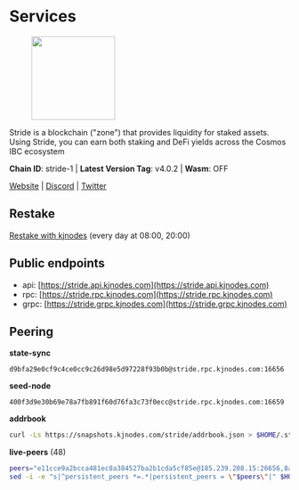 # Services

<figure><img src="https://raw.githubusercontent.com/kj89/testnet_manuals/main/pingpub/logos/stride.png" width="150" alt=""><figcaption></figcaption></figure>

Stride is a blockchain ("zone") that provides liquidity for staked assets.  Using Stride, you can earn both staking and DeFi yields across the Cosmos IBC ecosystem

**Chain ID**: stride-1 | **Latest Version Tag**: v4.0.2 | **Wasm**: OFF

[Website](https://stride.zone) | [Discord](https://discord.gg/mzQZ8dAE7u) | [Twitter](https://twitter.com/stride_zone)

## Restake

[Restake with kjnodes](https://restake.app/stride/stridevaloper1j8gkhtllnp252l6g6zwzea30e7pvzqttr9768n) (every day at 08:00, 20:00)
## Public endpoints

* api: [https://stride.api.kjnodes.com](https://stride.api.kjnodes.com)
* rpc: [https://stride.rpc.kjnodes.com](https://stride.rpc.kjnodes.com)
* grpc: [https://stride.grpc.kjnodes.com](https://stride.grpc.kjnodes.com)

## Peering

**state-sync**

```text
d9bfa29e0cf9c4ce0cc9c26d98e5d97228f93b0b@stride.rpc.kjnodes.com:16656
```

**seed-node**

```text
400f3d9e30b69e78a7fb891f60d76fa3c73f0ecc@stride.rpc.kjnodes.com:16659
```

**addrbook**
```bash
curl -Ls https://snapshots.kjnodes.com/stride/addrbook.json > $HOME/.stride/config/addrbook.json
```

**live-peers** (48)
```bash
peers="e11cce9a2bcca481ec8a384527ba2b1cda5cf85e@185.239.208.15:26656,8a210f1bcfc9015a7bc18dcc5add29c0dce3f2dc@135.181.173.67:26656,be0522cbc5ea30f14355ff6d05ed4b9cf47d7dda@188.172.228.162:26656,bffe92095850b08f905f6fde1d4282b4a619a690@5.161.97.148:26656,b6bbf3fce8563bf55cee37776d1cfc3e6692c7e6@167.235.1.101:26656,463b1dc6903455575079572fb23407be586f2a4b@185.16.39.37:26656,28db7a664e95241930c5680ad2e1480bed3fb99f@198.244.178.213:26656,dedfec7d7356da68baaaa7841b66b5fcc594767e@65.109.37.154:2000,8c51c345c22a38ef5af2f23153e96be296be5671@65.108.137.38:26656,261e8dfcf7fddb5b62c48eea3b7fdd11335ae21f@185.119.118.117:2000,5093547fdf0430143ac66b4ee55d80e6542a6c10@217.174.247.163:26656,d36ac7580cc8907a00b0add8c3b047caea6df4ed@107.155.67.202:26636,6a6a70719d44dfdaa74a074f017dc1f1ff23da62@146.59.0.123:6000,ef62c7e1bb793ef03481f71697be5ff28e191405@65.108.43.116:56136,4d17c6e85a1e6282efee950ff3dfe85b4b043f0f@148.251.51.144:26656,d77e7918b9f9e21ee60a8e03075ca3e5f7353912@162.55.4.253:26656,5b20fde898024d705cba65ba9a9352f8a4a2d8d2@23.88.32.150:27012,8d7d0f32d53467c4d5e8871faf4ec58ea970fed2@157.90.179.182:26456,a3f95b0b15c31a68a7535f6068c4e14b95e90dcf@65.109.92.240:21016,ea6a7b2f366bc343f0670f1673fd86001dd08eb0@65.108.122.246:26636,6856de6f0c70a850db2b58deb43d568fced4a524@35.208.90.201:26656,20f56a68a04eedc764b7e1b87b7032a50b9d4fe9@51.81.155.97:10456,ebc272824924ea1a27ea3183dd0b9ba713494f83@185.16.39.158:26886,921b74b0d483b13e786becb7fc196671d90e3fab@66.172.36.137:28656,5383a21cf2d5e513aea2c3e430133f31aa2e5d00@138.201.32.103:26656,cb0b38aa612e8ac05f704d9b2feb7526607afb77@66.94.117.176:26656,fb8505c994cb90927c766e3c3d2db38044a596bc@139.59.31.201:26656,1ec2a654e00e22279ee50f13f074f2bce7218681@15.235.114.194:10156,8ade90b45b991088c92e8583e8bc93589d6cd81e@84.244.95.247:26656,a757fc9ea95a7f643d392ec9fdaa31cbf06e76d9@195.3.221.21:12256,1387946c04bceb472113f657f55f670f71709230@65.108.4.188:12256,a775de08d3b59b5b0fdcc60c2613571dfaf8c804@34.172.9.36:26656,18704d8ffb35d412adb3fb8eea62c894cf175e75@86.48.26.130:26656,d056dcd5ac8dddb23e2962a5ade6ee51f9bfd785@162.19.89.8:10456,cd680cc992983e5c8244b5529034a2e362e7a6d3@93.159.134.157:26656,d9bfa29e0cf9c4ce0cc9c26d98e5d97228f93b0b@65.109.88.38:16656,ae8f77d4995912e088e1ce88ec78b58e05b28386@34.170.17.239:26656,df3f533e6b9776c11f08da804edcb810cbdd2080@65.108.234.23:12256,dfc62810eeaab86587b2975c79f3c12d4830652d@15.235.114.54:26656,9ee75491e354965d8bfd8434aa093f8613bc1dce@65.108.238.103:12256,ed857708c330334e1e62751470d6ecddf0397459@65.109.69.59:12256,04b797b5a56fb939a97a3c7d9c3230d09b85e8d7@93.189.30.118:26656,8fff37214fb0ef622f1c09dccb22d6321e004c3e@109.123.242.163:50056,777274fb08ed48a4e027664e2576a8460272e43c@15.235.115.153:26656,da0e185516f020245d38ecc94739312dfd25bf5e@65.108.237.233:26656,157000d06040f2a7b981c6f062da0c9da0e6e6af@194.163.163.0:26656,6b615c7dde3e76de39474b7406bdde0ac0f31b79@23.88.69.22:28666,a7b4cf6f65138ba61518c2c45402da32dc8e28b7@88.99.164.158:21016"
sed -i -e "s|^persistent_peers *=.*|persistent_peers = \"$peers\"|" $HOME/.stride/config/config.toml
```
